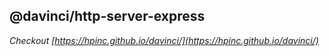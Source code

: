 ## @davinci/http-server-express


*Checkout [https://hpinc.github.io/davinci/](https://hpinc.github.io/davinci/)*
